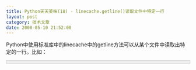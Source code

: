 ```yaml
---
title: Python天天美味(18) - linecache.getline()读取文件中特定一行
layout: post
category: 技术文章
date: 2008-05-10 21:52:00
---
```


Python中使用标准库中的linecache中的getline方法可以从某个文件中读取出特定的一行。比如：

<div style="border: 1px solid #cccccc; padding: 4px 5px 4px 4px; background-color: #eeeeee; font-size: 13px; width: 98%;"><!--

Code highlighting produced by Actipro CodeHighlighter (freeware)

http://www.CodeHighlighter.com/

-->![](http://www.cnblogs.com/Images/OutliningIndicators/None.gif)<span style="color: #0000ff;">import</span><span style="color: #000000;">&nbsp;linecache

![](http://www.cnblogs.com/Images/OutliningIndicators/None.gif)</span><span style="color: #0000ff;">print</span><span style="color: #000000;">&nbsp;linecache.getline(</span><span style="color: #800000;">'</span><span style="color: #800000;">2.1_open.py</span><span style="color: #800000;">'</span><span style="color: #000000;">,&nbsp;</span><span style="color: #000000;">4</span><span style="color: #000000;">)</span></div>

将返回我上一节事例代码文件2.1_open.py的第4行文字，输出结果：

f = open('/home/evergreen/桌面/test')

查看linecache中的实现(我用的是Ulipad，所以直接将光标停留在linecache处，按F6键)
  
[
](http://www.cnblogs.com/coderzh/archive/2008/05/10/1191649.html)
  
[<span style="font-size: 14pt;">linecache.py</span>](http://www.cnblogs.com/coderzh/archive/2008/05/10/1191649.html)

&nbsp;

#### [Python  天天美味系列（总）](http://www.cnblogs.com/coderzh/archive/2008/07/08/pythoncookbook.html)
<p>[Python    天天美味(16) - 过滤字符串的技巧,map与itertools.imap](http://www.cnblogs.com/coderzh/archive/2008/05/09/1190173.html) &nbsp;
  
[Python    天天美味(17) - open读写文件](http://www.cnblogs.com/coderzh/archive/2008/05/10/1191410.html) &nbsp;
  
[Python    天天美味(18) - linecache.getline()读取文件中特定一行](http://www.cnblogs.com/coderzh/archive/2008/05/10/1191641.html) &nbsp;
  
[Python    天天美味(19) - 时间处理datetime](http://www.cnblogs.com/coderzh/archive/2008/05/16/1201074.html) &nbsp;
  
[Python    天天美味(20) - 命令行参数sys.argv](http://www.cnblogs.com/coderzh/archive/2008/05/16/1201079.html)&nbsp; &nbsp;
...
</p>
